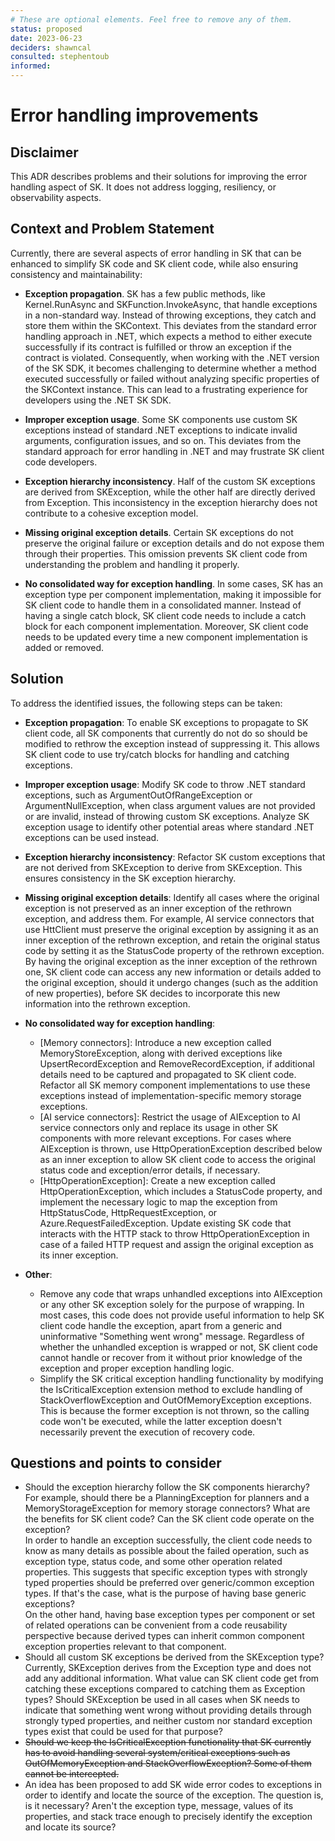```yaml
---
# These are optional elements. Feel free to remove any of them.
status: proposed
date: 2023-06-23
deciders: shawncal
consulted: stephentoub
informed:
---
```

# Error handling improvements

## Disclaimer
This ADR describes problems and their solutions for improving the error handling aspect of SK. It does not address logging, resiliency, or observability aspects.

## Context and Problem Statement

Currently, there are several aspects of error handling in SK that can be enhanced to simplify SK code and SK client code, while also ensuring consistency and maintainability:

- **Exception propagation**. SK has a few public methods, like Kernel.RunAsync and SKFunction.InvokeAsync, that handle exceptions in a non-standard way. Instead of throwing exceptions, they catch and store them within the SKContext. This deviates from the standard error handling approach in .NET, which expects a method to either execute successfully if its contract is fulfilled or throw an exception if the contract is violated. Consequently, when working with the .NET version of the SK SDK, it becomes challenging to determine whether a method executed successfully or failed without analyzing specific properties of the SKContext instance. This can lead to a frustrating experience for developers using the .NET SK SDK.

- **Improper exception usage**. Some SK components use custom SK exceptions instead of standard .NET exceptions to indicate invalid arguments, configuration issues, and so on. This deviates from the standard approach for error handling in .NET and may frustrate SK client code developers.

- **Exception hierarchy inconsistency**. Half of the custom SK exceptions are derived from SKException, while the other half are directly derived from Exception. This inconsistency in the exception hierarchy does not contribute to a cohesive exception model.

- **Missing original exception details**. Certain SK exceptions do not preserve the original failure or exception details and do not expose them through their properties. This omission prevents SK client code from understanding the problem and handling it properly.

- **No consolidated way for exception handling**. In some cases, SK has an exception type per component implementation, making it impossible for SK client code to handle them in a consolidated manner. Instead of having a single catch block, SK client code needs to include a catch block for each component implementation. Moreover, SK client code needs to be updated every time a new component implementation is added or removed.

## Solution

To address the identified issues, the following steps can be taken:

- **Exception propagation**: To enable SK exceptions to propagate to SK client code, all SK components that currently do not do so should be modified to rethrow the exception instead of suppressing it. This allows SK client code to use try/catch blocks for handling and catching exceptions.

- **Improper exception usage**: Modify SK code to throw .NET standard exceptions, such as ArgumentOutOfRangeException or ArgumentNullException, when class argument values are not provided or are invalid, instead of throwing custom SK exceptions. Analyze SK exception usage to identify other potential areas where standard .NET exceptions can be used instead.

- **Exception hierarchy inconsistency**: Refactor SK custom exceptions that are not derived from SKException to derive from SKException. This ensures consistency in the SK exception hierarchy.

- **Missing original exception details**: Identify all cases where the original exception is not preserved as an inner exception of the rethrown exception, and address them. 
For example, AI service connectors that use HttClient must preserve the original exception by assigning it as an inner exception of the rethrown exception, and retain the original status code by setting it as the StatusCode property of the rethrown exception. By having the original exception as the inner exception of the rethrown one, SK client code can access any new information or details added to the original exception, should it undergo changes (such as the addition of new properties), before SK decides to incorporate this new information into the rethrown exception.

- **No consolidated way for exception handling**:
  - [Memory connectors]: Introduce a new exception called MemoryStoreException, along with derived exceptions like UpsertRecordException and RemoveRecordException, if additional details need to be captured and propagated to SK client code. Refactor all SK memory component implementations to use these exceptions instead of implementation-specific memory storage exceptions.
  - [AI service connectors]: Restrict the usage of AIException to AI service connectors only and replace its usage in other SK components with more relevant exceptions. For cases where AIException is thrown, use HttpOperationException described below as an inner exception to allow SK client code to access the original status code and exception/error details, if necessary.
  - [HttpOperationException]: Create a new exception called HttpOperationException, which includes a StatusCode property, and implement the necessary logic to map the exception from HttpStatusCode, HttpRequestException, or Azure.RequestFailedException. Update existing SK code that interacts with the HTTP stack to throw HttpOperationException in case of a failed HTTP request and assign the original exception as its inner exception.

- **Other**:
  - Remove any code that wraps unhandled exceptions into AIException or any other SK exception solely for the purpose of wrapping. In most cases, this code does not provide useful information to help SK client code handle the exception, apart from a generic and uninformative "Something went wrong" message. Regardless of whether the unhandled exception is wrapped or not, SK client code cannot handle or recover from it without prior knowledge of the exception and proper exception handling logic.
  - Simplify the SK critical exception handling functionality by modifying the IsCriticalException extension method to exclude handling of StackOverflowException and OutOfMemoryException exceptions. This is because the former exception is not thrown, so the calling code won't be executed, while the latter exception doesn't necessarily prevent the execution of recovery code.

## Questions and points to consider

- Should the exception hierarchy follow the SK components hierarchy? For example, should there be a PlanningException for planners and a MemoryStorageException for memory storage connectors? What are the benefits for SK client code? Can the SK client code operate on the exception?  
  In order to handle an exception successfully, the client code needs to know as many details as possible about the failed operation, such as exception type, status code, and some other operation related properties. This suggests that specific exception types with strongly typed properties should be preferred over generic/common exception types. If that's the case, what is the purpose of having base generic exceptions?  
  On the other hand, having base exception types per component or set of related operations can be convenient from a code reusability perspective because derived types can inherit common component exception properties relevant to that component.
- Should all custom SK exceptions be derived from the SKException type?  Currently, SKException derives from the Exception type and does not add any additional information. What value can SK client code get from catching these exceptions compared to catching them as Exception types? Should SKException be used in all cases when SK needs to indicate that something went wrong without providing details through strongly typed properties, and neither custom nor standard exception types exist that could be used for that purpose?
- ~~Should we keep the IsCriticalException functionality that SK currently has to avoid handling several system/critical exceptions such as OutOfMemoryException and StackOverflowException? Some of them cannot be intercepted.~~
- An idea has been proposed to add SK wide error codes to exceptions in order to identify and locate the source of the exception. The question is, is it necessary? Aren't the exception type, message, values of its properties, and stack trace enough to precisely identify the exception and locate its source?
